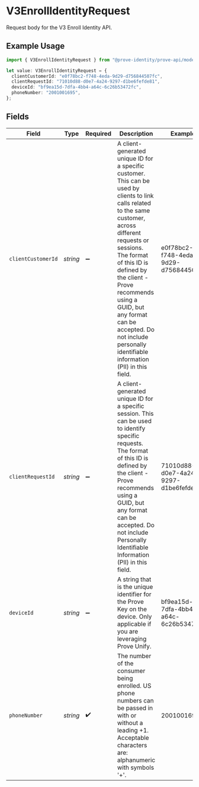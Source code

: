 # V3EnrollIdentityRequest

Request body for the V3 Enroll Identity API.

## Example Usage

```typescript
import { V3EnrollIdentityRequest } from "@prove-identity/prove-api/models/components";

let value: V3EnrollIdentityRequest = {
  clientCustomerId: "e0f78bc2-f748-4eda-9d29-d756844507fc",
  clientRequestId: "71010d88-d0e7-4a24-9297-d1be6fefde81",
  deviceId: "bf9ea15d-7dfa-4bb4-a64c-6c26b53472fc",
  phoneNumber: "2001001695",
};
```

## Fields

| Field                                                                                                                                                                                                                                                                                                                                                         | Type                                                                                                                                                                                                                                                                                                                                                          | Required                                                                                                                                                                                                                                                                                                                                                      | Description                                                                                                                                                                                                                                                                                                                                                   | Example                                                                                                                                                                                                                                                                                                                                                       |
| ------------------------------------------------------------------------------------------------------------------------------------------------------------------------------------------------------------------------------------------------------------------------------------------------------------------------------------------------------------- | ------------------------------------------------------------------------------------------------------------------------------------------------------------------------------------------------------------------------------------------------------------------------------------------------------------------------------------------------------------- | ------------------------------------------------------------------------------------------------------------------------------------------------------------------------------------------------------------------------------------------------------------------------------------------------------------------------------------------------------------- | ------------------------------------------------------------------------------------------------------------------------------------------------------------------------------------------------------------------------------------------------------------------------------------------------------------------------------------------------------------- | ------------------------------------------------------------------------------------------------------------------------------------------------------------------------------------------------------------------------------------------------------------------------------------------------------------------------------------------------------------- |
| `clientCustomerId`                                                                                                                                                                                                                                                                                                                                            | *string*                                                                                                                                                                                                                                                                                                                                                      | :heavy_minus_sign:                                                                                                                                                                                                                                                                                                                                            | A client-generated unique ID for a specific customer. This can be used by clients to link calls related to the same customer, across different requests or sessions.  The format of this ID is defined by the client - Prove recommends using a GUID, but any format can be accepted. Do not include personally identifiable information (PII) in this field. | e0f78bc2-f748-4eda-9d29-d756844507fc                                                                                                                                                                                                                                                                                                                          |
| `clientRequestId`                                                                                                                                                                                                                                                                                                                                             | *string*                                                                                                                                                                                                                                                                                                                                                      | :heavy_minus_sign:                                                                                                                                                                                                                                                                                                                                            | A client-generated unique ID for a specific session. This can be used to identify specific requests. The format of this ID is defined by the client - Prove recommends using a GUID, but any format can be accepted. Do not include Personally Identifiable Information (PII) in this field.                                                                  | 71010d88-d0e7-4a24-9297-d1be6fefde81                                                                                                                                                                                                                                                                                                                          |
| `deviceId`                                                                                                                                                                                                                                                                                                                                                    | *string*                                                                                                                                                                                                                                                                                                                                                      | :heavy_minus_sign:                                                                                                                                                                                                                                                                                                                                            | A string that is the unique identifier for the Prove Key on the device. Only applicable if you are leveraging Prove Unify.                                                                                                                                                                                                                                    | bf9ea15d-7dfa-4bb4-a64c-6c26b53472fc                                                                                                                                                                                                                                                                                                                          |
| `phoneNumber`                                                                                                                                                                                                                                                                                                                                                 | *string*                                                                                                                                                                                                                                                                                                                                                      | :heavy_check_mark:                                                                                                                                                                                                                                                                                                                                            | The number of the consumer being enrolled. US phone numbers can be passed in with or without a leading +1. Acceptable characters are: alphanumeric with symbols '+'.                                                                                                                                                                                          | 2001001695                                                                                                                                                                                                                                                                                                                                                    |